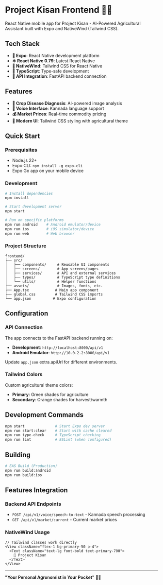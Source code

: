 # Project Kisan Frontend 🌾📱

React Native mobile app for Project Kisan - AI-Powered Agricultural Assistant built with Expo and NativeWind (Tailwind CSS).

## Tech Stack

- **📱 Expo**: React Native development platform
- **⚛️ React Native 0.79**: Latest React Native
- **🎨 NativeWind**: Tailwind CSS for React Native
- **📘 TypeScript**: Type-safe development
- **🔗 API Integration**: FastAPI backend connection

## Features

- **🔬 Crop Disease Diagnosis**: AI-powered image analysis
- **🎤 Voice Interface**: Kannada language support
- **💰 Market Prices**: Real-time commodity pricing
- **🎨 Modern UI**: Tailwind CSS styling with agricultural theme

## Quick Start

### Prerequisites

- Node.js 22+
- Expo CLI: `npm install -g expo-cli`
- Expo Go app on your mobile device

### Development

```bash
# Install dependencies
npm install

# Start development server
npm start

# Run on specific platforms
npm run android    # Android emulator/device
npm run ios        # iOS simulator/device
npm run web        # Web browser
```

### Project Structure

```
frontend/
├── src/
│   ├── components/     # Reusable UI components
│   ├── screens/        # App screens/pages
│   ├── services/       # API and external services
│   ├── types/          # TypeScript type definitions
│   └── utils/          # Helper functions
├── assets/             # Images, fonts, etc.
├── App.tsx            # Main app component
├── global.css         # Tailwind CSS imports
└── app.json          # Expo configuration
```

## Configuration

### API Connection

The app connects to the FastAPI backend running on:
- **Development**: `http://localhost:8000/api/v1`
- **Android Emulator**: `http://10.0.2.2:8000/api/v1`

Update `app.json` extra.apiUrl for different environments.

### Tailwind Colors

Custom agricultural theme colors:
- **Primary**: Green shades for agriculture
- **Secondary**: Orange shades for harvest/warmth

## Development Commands

```bash
npm start              # Start Expo dev server
npm run start:clear    # Start with cache cleared
npm run type-check     # TypeScript checking
npm run lint           # ESLint (when configured)
```

## Building

```bash
# EAS Build (Production)
npm run build:android
npm run build:ios
```

## Features Integration

### Backend API Endpoints

- `POST /api/v1/voice/speech-to-text` - Kannada speech processing
- `GET /api/v1/market/current` - Current market prices

### NativeWind Usage

```tsx
// Tailwind classes work directly
<View className="flex-1 bg-primary-50 p-4">
  <Text className="text-lg font-bold text-primary-700">
    🌾 Project Kisan
  </Text>
</View>
```

---

**"Your Personal Agronomist in Your Pocket" 🚀🌾** 